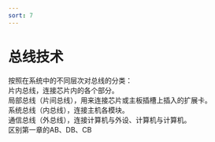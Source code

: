 ```yaml
---
sort: 7
---
```

# 总线技术

按照在系统中的不同层次对总线的分类：  
片内总线，连接芯片内的各个部分。  
局部总线（片间总线），用来连接芯片或主板插槽上插入的扩展卡。  
系统总线（内总线），连接主机各模块。  
通信总线（外总线），连接计算机与外设、计算机与计算机。  
区别第一章的AB、DB、CB
